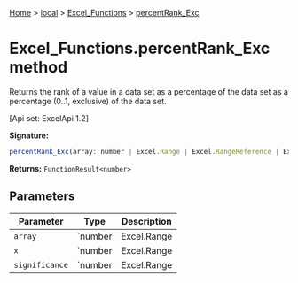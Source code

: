 [Home](./index) &gt; [local](local.md) &gt; [Excel\_Functions](local.excel_functions.md) &gt; [percentRank\_Exc](local.excel_functions.percentrank_exc.md)

# Excel\_Functions.percentRank\_Exc method

Returns the rank of a value in a data set as a percentage of the data set as a percentage (0..1, exclusive) of the data set. 

 \[Api set: ExcelApi 1.2\]

**Signature:**
```javascript
percentRank_Exc(array: number | Excel.Range | Excel.RangeReference | Excel.FunctionResult<any>, x: number | Excel.Range | Excel.RangeReference | Excel.FunctionResult<any>, significance?: number | Excel.Range | Excel.RangeReference | Excel.FunctionResult<any>): FunctionResult<number>;
```
**Returns:** `FunctionResult<number>`

## Parameters

|  Parameter | Type | Description |
|  --- | --- | --- |
|  `array` | `number | Excel.Range | Excel.RangeReference | Excel.FunctionResult<any>` |  |
|  `x` | `number | Excel.Range | Excel.RangeReference | Excel.FunctionResult<any>` |  |
|  `significance` | `number | Excel.Range | Excel.RangeReference | Excel.FunctionResult<any>` |  |

